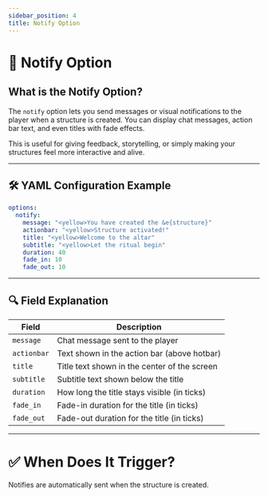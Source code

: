 ```yaml
---
sidebar_position: 4
title: Notify Option
---
```


# 📢 Notify Option

## What is the Notify Option?

The `notify` option lets you send messages or visual notifications to the player when a structure is created. You can display chat messages, action bar text, and even titles with fade effects.

This is useful for giving feedback, storytelling, or simply making your structures feel more interactive and alive.

---

## 🛠️ YAML Configuration Example

```yaml
options:
  notify:
    message: "<yellow>You have created the &e{structure}"
    actionbar: "<yellow>Structure activated!"
    title: "<yellow>Welcome to the altar"
    subtitle: "<yellow>Let the ritual begin"
    duration: 40
    fade_in: 10
    fade_out: 10
```
---

## 🔍 Field Explanation

| Field       | Description                                      |
|-------------|--------------------------------------------------|
| `message`   | Chat message sent to the player                  |
| `actionbar` | Text shown in the action bar (above hotbar)      |
| `title`     | Title text shown in the center of the screen     |
| `subtitle`  | Subtitle text shown below the title              |
| `duration`  | How long the title stays visible (in ticks)      |
| `fade_in`   | Fade-in duration for the title (in ticks)        |
| `fade_out`  | Fade-out duration for the title (in ticks)       |

---

# ✅ When Does It Trigger?
Notifies are automatically sent when the structure is created.

